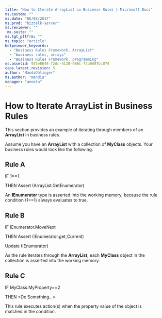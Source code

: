 ```yaml
---
title: "How to Iterate ArrayList in Business Rules | Microsoft Docs"
ms.custom: ""
ms.date: "06/08/2017"
ms.prod: "biztalk-server"
ms.reviewer: ""
 ms.suite: ""
ms.tgt_pltfrm: ""
ms.topic: "article"
helpviewer_keywords: 
  - "Business Rules Framework, ArrayList"
  - "business rules, arrays"
  - "Business Rules Framework, programming"
ms.assetid: 935e8648-72dc-4128-986c-72b0487bc074
caps.latest.revision: 5
author: "MandiOhlinger"
ms.author: "mandia"
manager: "anneta"
---
```

# How to Iterate ArrayList in Business Rules
This section provides an example of iterating through members of an **ArrayList** in business rules.  
  
 Assume you have an **ArrayList** with a collection of **MyClass** objects. Your business rules would look like the following.  
  
## Rule A  
 IF 1==1  
  
 THEN Assert (ArrayList.GetEnumerator)  
  
 An **IEnumerator** type is asserted into the working memory, because the rule condition (1==1) always evaluates to true.  
  
## Rule B  
 IF IEnumerator.MoveNext  
  
 THEN    Assert (IEnumerator.get_Current)  
  
 Update (IEnumerator)  
  
 As the rule iterates through the **ArrayList**, each **MyClass** object in the collection is asserted into the working memory.  
  
## Rule C  
 IF MyClass.MyProperty==2  
  
 THEN \<Do Something...>  
  
 This rule executes action(s) when the property value of the object is matched in the condition.